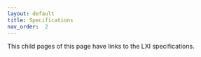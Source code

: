 ```yaml
---
layout: default
title: Specifications
nav_order:  2
---
```


This child pages of this page have links to the LXI specifications.